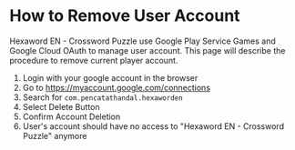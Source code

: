 # How to Remove User Account

Hexaword EN - Crossword Puzzle use Google Play Service Games and Google Cloud OAuth to manage user account. This page will describe the procedure to remove current player account.

1. Login with your google account in the browser
2. Go to https://myaccount.google.com/connections
3. Search for `com.pencatathandal.hexaworden`
4. Select Delete Button
5. Confirm Account Deletion
6. User's account should have no access to "Hexaword EN - Crossword Puzzle" anymore
